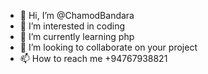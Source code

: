 - 👋 Hi, I’m @ChamodBandara
- 👀 I’m interested in coding
- 🌱 I’m currently learning php
- 💞️ I’m looking to collaborate on your project
- 📫 How to reach me +94767938821
<!---
ChamodBandara/ChamodBandara is a ✨ special ✨ repository because its `README.md` (this file) appears on your GitHub profile.
You can click the Preview link to take a look at your changes.
--->
